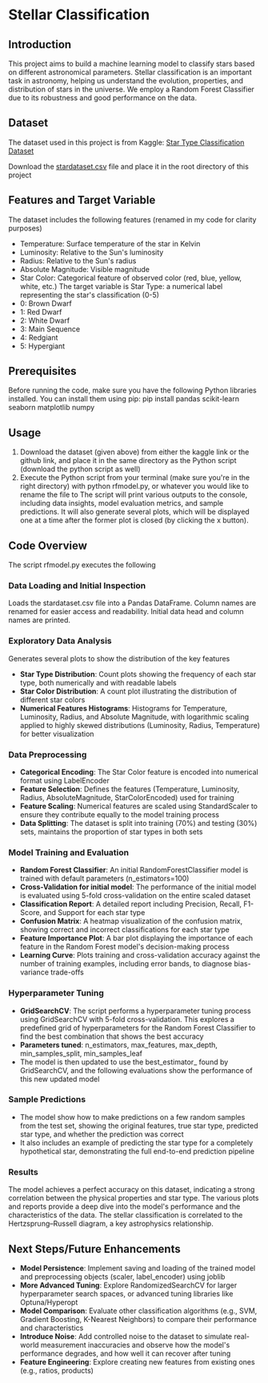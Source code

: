 # Stellar Classification

## Introduction
This project aims to build a machine learning model to classify stars based on different astronomical parameters. Stellar classification is an important task in astronomy, helping us understand the evolution, properties, and distribution of stars in the universe. We employ a Random Forest Classifier due to its robustness and good performance on the data.

## Dataset
The dataset used in this project is from Kaggle: [Star Type Classification Dataset](https://www.kaggle.com/datasets/deepu1109/star-dataset)

Download the [stardataset.csv](https://github.com/Vijayesh314/Stellar-Classification-with-Python/blob/main/stardataset.csv) file and place it in the root directory of this project

## Features and Target Variable
The dataset includes the following features (renamed in my code for clarity purposes)
* Temperature: Surface temperature of the star in Kelvin
* Luminosity: Relative to the Sun's luminosity
* Radius: Relative to the Sun's radius
* Absolute Magnitude: Visible magnitude
* Star Color: Categorical feature of observed color (red, blue, yellow, white, etc.)
The target variable is Star Type: a numerical label representing the star's classification (0-5)
* 0: Brown Dwarf
* 1: Red Dwarf
* 2: White Dwarf
* 3: Main Sequence
* 4: Redgiant
* 5: Hypergiant

## Prerequisites
Before running the code, make sure you have the following Python libraries installed. You can install them using pip:
pip install pandas scikit-learn seaborn matplotlib numpy

## Usage
1. Download the dataset (given above) from either the kaggle link or the github link, and place it in the same directory as the Python script (download the python script as well)
2. Execute the Python script from your terminal (make sure you're in the right directory) with python rfmodel.py, or whatever you would like to rename the file to
The script will print various outputs to the console, including data insights, model evaluation metrics, and sample predictions. It will also generate several plots, which will be displayed one at a time after the former plot is closed (by clicking the x button).

## Code Overview
The script rfmodel.py executes the following

### Data Loading and Initial Inspection
Loads the stardataset.csv file into a Pandas DataFrame. Column names are renamed for easier access and readability. Initial data head and column names are printed.

### Exploratory Data Analysis
Generates several plots to show the distribution of the key features
* **Star Type Distribution**: Count plots showing the frequency of each star type, both numerically and with readable labels
* **Star Color Distribution**: A count plot illustrating the distribution of different star colors
* **Numerical Features Histograms**: Histograms for Temperature, Luminosity, Radius, and Absolute Magnitude, with logarithmic scaling applied to highly skewed distributions (Luminosity, Radius, Temperature) for better visualization

### Data Preprocessing
* **Categorical Encoding**: The Star Color feature is encoded into numerical format using LabelEncoder
* **Feature Selection**: Defines the features (Temperature, Luminosity, Radius, AbsoluteMagnitude, StarColorEncoded) used for training
* **Feature Scaling**: Numerical features are scaled using StandardScaler to ensure they contribute equally to the model training process
* **Data Splitting**: The dataset is split into training (70%) and testing (30%) sets, maintains the proportion of star types in both sets

### Model Training and Evaluation
* **Random Forest Classifier**: An initial RandomForestClassifier model is trained with default parameters (n_estimators=100)
* **Cross-Validation for initial model**: The performance of the initial model is evaluated using 5-fold cross-validation on the entire scaled dataset
* **Classification Report**: A detailed report including Precision, Recall, F1-Score, and Support for each star type
* **Confusion Matrix**: A heatmap visualization of the confusion matrix, showing correct and incorrect classifications for each star type
* **Feature Importance Plot**: A bar plot displaying the importance of each feature in the Random Forest model's decision-making process
* **Learning Curve**: Plots training and cross-validation accuracy against the number of training examples, including error bands, to diagnose bias-variance trade-offs

### Hyperparameter Tuning
* **GridSearchCV**: The script performs a hyperparameter tuning process using GridSearchCV with 5-fold cross-validation. This explores a predefined grid of hyperparameters for the Random Forest Classifier to find the best combination that shows the best accuracy
* **Parameters tuned**: n_estimators, max_features, max_depth, min_samples_split, min_samples_leaf
* The model is then updated to use the best_estimator_ found by GridSearchCV, and the following evaluations show the performance of this new updated model

### Sample Predictions
* The model show how to make predictions on a few random samples from the test set, showing the original features, true star type, predicted star type, and whether the prediction was correct
* It also includes an example of predicting the star type for a completely hypothetical star, demonstrating the full end-to-end prediction pipeline

### Results
The model achieves a perfect accuracy on this dataset, indicating a strong correlation between the physical properties and star type. The various plots and reports provide a deep dive into the model's performance and the characteristics of the data. The stellar classification is correlated to the Hertzsprung–Russell diagram, a key astrophysics relationship.

## Next Steps/Future Enhancements
* **Model Persistence**: Implement saving and loading of the trained model and preprocessing objects (scaler, label_encoder) using joblib
* **More Advanced Tuning**: Explore RandomizedSearchCV for larger hyperparameter search spaces, or advanced tuning libraries like Optuna/Hyperopt
* **Model Comparison**: Evaluate other classification algorithms (e.g., SVM, Gradient Boosting, K-Nearest Neighbors) to compare their performance and characteristics
* **Introduce Noise**: Add controlled noise to the dataset to simulate real-world measurement inaccuracies and observe how the model's performance degrades, and how well it can recover after tuning
* **Feature Engineering**: Explore creating new features from existing ones (e.g., ratios, products)
